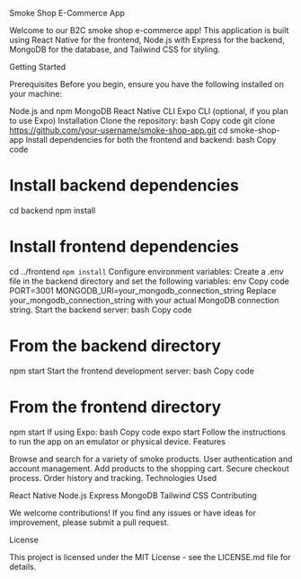 Smoke Shop E-Commerce App

Welcome to our B2C smoke shop e-commerce app! This application is built using React Native for the frontend, Node.js with Express for the backend, MongoDB for the database, and Tailwind CSS for styling.

Getting Started

Prerequisites
Before you begin, ensure you have the following installed on your machine:

Node.js and npm
MongoDB
React Native CLI
Expo CLI (optional, if you plan to use Expo)
Installation
Clone the repository:
bash
Copy code
git clone https://github.com/your-username/smoke-shop-app.git
cd smoke-shop-app
Install dependencies for both the frontend and backend:
bash
Copy code
# Install backend dependencies
cd backend
npm install

# Install frontend dependencies
cd ../frontend
`npm install`
Configure environment variables:
Create a .env file in the backend directory and set the following variables:
env
Copy code
PORT=3001
MONGODB_URI=your_mongodb_connection_string
Replace your_mongodb_connection_string with your actual MongoDB connection string.
Start the backend server:
bash
Copy code
# From the backend directory
npm start
Start the frontend development server:
bash
Copy code
# From the frontend directory
npm start
If using Expo:
bash
Copy code
expo start
Follow the instructions to run the app on an emulator or physical device.
Features

Browse and search for a variety of smoke products.
User authentication and account management.
Add products to the shopping cart.
Secure checkout process.
Order history and tracking.
Technologies Used

React Native
Node.js
Express
MongoDB
Tailwind CSS
Contributing

We welcome contributions! If you find any issues or have ideas for improvement, please submit a pull request.

License

This project is licensed under the MIT License - see the LICENSE.md file for details.

